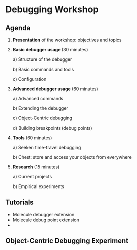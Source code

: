 # Debugging Workshop

## Agenda

1) **Presentation** of the workshop: objectives and topics

2) **Basic debugger usage** (30 minutes)

    a) Structure of the debugger

    b) Basic commands and tools
 
    c) Configuration

3) **Advanced debugger usage** (60 minutes)

    a) Advanced commands

    b) Extending the debugger

    c) Object-Centric debugging

    d) Building breakpoints (debug points)

4) **Tools** (60 minutes)
    
    a) Seeker: time-travel debugging

    b) Chest: store and access your objects from everywhere

5) **Research** (15 minutes)

    a) Current projects
    
    b) Empirical experiments


## Tutorials

* Molecule debugger extension
* Molecule debug point extension
* 

## Object-Centric Debugging Experiment